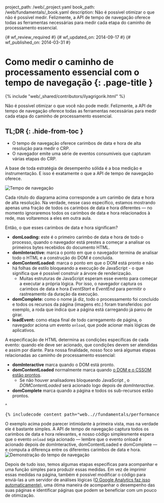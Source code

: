 project_path: /web/_project.yaml
book_path: /web/fundamentals/_book.yaml
description: Não é possível otimizar o que não é possível medir. Felizmente, a API de tempo de navegação oferece todas as ferramentas necessárias para medir cada etapa do caminho de processamento essencial.

{# wf_review_required #}
{# wf_updated_on: 2014-09-17 #}
{# wf_published_on: 2014-03-31 #}

# Como medir o caminho de processamento essencial com o tempo de navegação {: .page-title }

{% include "web/_shared/contributors/ilyagrigorik.html" %}


Não é possível otimizar o que você não pode medir. Felizmente, a API de tempo de navegação oferece todas as ferramentas necessárias para medir cada etapa do caminho de processamento essencial.


## TL;DR {: .hide-from-toc }
- O tempo de navegação oferece carimbos de data e hora de alta resolução para medir o CRP.
- O navegador emite uma série de eventos consumíveis que capturam várias etapas do CRP.


A base de toda estratégia de desempenho sólida é a boa medição e instrumentação. E isso é exatamente o que a API de tempo de navegação oferece.

<img src="images/dom-navtiming.png" class="center" alt="Tempo de navegação">

Cada rótulo do diagrama acima corresponde a um carimbo de data e hora de alta resolução. Na verdade, nesse caso específico, estamos mostrando apenas uma fração de todos os carimbos de data e hora diferentes &mdash; no momento ignoraremos todos os carimbos de data e hora relacionados à rede, mas voltaremos a eles em outra aula.

Então, o que esses carimbos de data e hora significam?

* **domLoading:** este é o primeiro carimbo de data e hora de todo o processo, quando o navegador está prestes a começar a analisar os primeiros bytes recebidos do documento
  HTML.
* **domInteractive:** marca o ponto em que o navegador termina de analisar todo o HTML e a construção do DOM é concluída.
* **domContentLoaded:** marca o ponto em que o DOM está pronto e não há folhas de estilo bloqueando a execução de JavaScript - o que significa que é possível construir a árvore de renderização.
    * Muitas estruturas de JavaScript esperam esse evento para começar a executar a própria lógica. Por isso, o navegador captura os carimbos de data e hora _EventStart_ e _EventEnd_ para permitir o rastreamento da duração da execução.
* **domComplete:** como o nome já diz, todo o processamento foi concluído e todos os recursos da página (imagens etc.) foram transferidos: por exemplo, a roda que indica que a página está carregando já parou de girar.
* **loadEvent:** como etapa final de todo carregamento de página, o navegador aciona um evento `onload`, que pode acionar mais lógicas de aplicativos.

A especificação de HTML determina as condições específicas de cada evento: quando ele deve ser acionado, que condições devem ser atendidas e assim por diante. Para nossa finalidade, nosso foco será algumas etapas relacionadas ao caminho de processamento essencial:

* **domInteractive** marca quando o DOM está pronto.
* **domContentLoaded** normalmente marca quando [o DOM e o CSSOM estão prontos](http://calendar.perfplanet.com/2012/deciphering-the-critical-rendering-path/).
    * Se não houver analisadores bloqueando JavaScript , o _DOMContentLoaded_ será acionado logo depois de _domInteractive_.
* **domComplete** marca quando a página e todos os sub-recursos estão prontos.

^

<pre class="prettyprint">
{% includecode content_path="web..//fundamentals/performance/critical-rendering-path/_code/measure_crp.html" region_tag="full" lang=html %}
</pre>

O exemplo acima pode parecer intimidante à primeira vista, mas na verdade ele é bastante simples. A API de tempo de navegação captura todos os carimbos de data e hora relevantes, e nosso código simplesmente espera que o evento `onload` seja acionado &mdash; lembre que o evento onload é acionado depois de domInteractive, domContentLoaded e domComplete &mdash; e computa a diferença entre os diferentes carimbos de data e hora.
<img src="images/device-navtiming-small.png" class="center" alt="Demonstração do tempo de navegação">

Depois de tudo isso, temos algumas etapas específicas para acompanhar e uma função simples para produzir essas medidas. Em vez de imprimir essas medidas na página, também é possível modificar o código para enviá-las a um servidor de análises lógicas ([O Google Analytics faz isso automaticamente](https://support.google.com/analytics/answer/1205784?hl=pt-BR)), uma ótima maneira de acompanhar o desempenho das suas páginas e identificar páginas que podem se beneficiar com um pouco de otimização.



